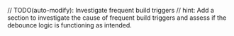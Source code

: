 // TODO(auto-modify): Investigate frequent build triggers
// hint: Add a section to investigate the cause of frequent build triggers and assess if the debounce logic is functioning as intended.
